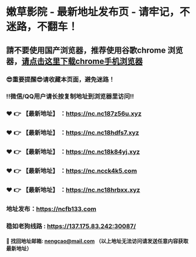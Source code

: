 # 嫩草影院 - 最新地址发布页 - 请牢记，不迷路，不翻车！

## 請不要使用国产浏览器，推荐使用谷歌chrome 浏览器，<a href = "https://www.google.cn/chrome/">请点击这里下载chrome手机浏览器</a>

### :sunglasses:重要提醒:sunglasses:请收藏本页面，避免迷路！
### ‼️微信/QQ用户请长按复制地址到浏览器里访问‼️

### :heart: :point_right: 【最新地址】 ：https://nc.nc187z56u.xyz
### :heart: :point_right: 【最新地址】 ：https://nc.nc18hdfs7.xyz
### :heart: :point_right: 【最新地址】 ：https://nc.nc18k84yj.xyz
### :heart: :point_right: 【最新地址】 ：https://nc.ncck4k5.com
### :heart: :point_right: 【最新地址】 ：https://nc.nc18hrbxx.xyz

### 地址发布：https://ncfb133.com
### 稳如老狗线路 : https://137.175.83.242:30087/

#### :e-mail: __找回地址邮箱: nengcao@mail.com （以上地址无法访问请发送任意内容获取最新地址）__
